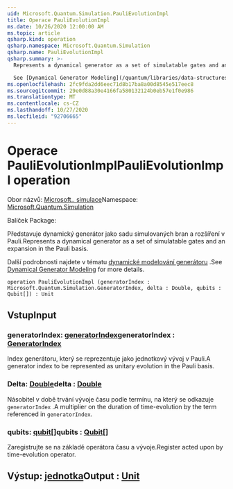 ```yaml
---
uid: Microsoft.Quantum.Simulation.PauliEvolutionImpl
title: Operace PauliEvolutionImpl
ms.date: 10/26/2020 12:00:00 AM
ms.topic: article
qsharp.kind: operation
qsharp.namespace: Microsoft.Quantum.Simulation
qsharp.name: PauliEvolutionImpl
qsharp.summary: >-
  Represents a dynamical generator as a set of simulatable gates and an expansion in the Pauli basis.

  See [Dynamical Generator Modeling](/quantum/libraries/data-structures#dynamical-generator-modeling) for more details.
ms.openlocfilehash: 2fc9fda2dd6eec71d8b17ba8a00d8545e517eec8
ms.sourcegitcommit: 29e0d88a30e4166fa580132124b0eb57e1f0e986
ms.translationtype: MT
ms.contentlocale: cs-CZ
ms.lasthandoff: 10/27/2020
ms.locfileid: "92706665"
---
```

# <a name="paulievolutionimpl-operation"></a><span data-ttu-id="b62ae-102">Operace PauliEvolutionImpl</span><span class="sxs-lookup"><span data-stu-id="b62ae-102">PauliEvolutionImpl operation</span></span>

<span data-ttu-id="b62ae-103">Obor názvů: [Microsoft.. simulace](xref:Microsoft.Quantum.Simulation)</span><span class="sxs-lookup"><span data-stu-id="b62ae-103">Namespace: [Microsoft.Quantum.Simulation](xref:Microsoft.Quantum.Simulation)</span></span>

<span data-ttu-id="b62ae-104">Balíček [](https://nuget.org/packages/)</span><span class="sxs-lookup"><span data-stu-id="b62ae-104">Package: [](https://nuget.org/packages/)</span></span>


<span data-ttu-id="b62ae-105">Představuje dynamický generátor jako sadu simulovaných bran a rozšíření v Pauli.</span><span class="sxs-lookup"><span data-stu-id="b62ae-105">Represents a dynamical generator as a set of simulatable gates and an expansion in the Pauli basis.</span></span>

<span data-ttu-id="b62ae-106">Další podrobnosti najdete v tématu [dynamické modelování generátoru](/quantum/libraries/data-structures#dynamical-generator-modeling) .</span><span class="sxs-lookup"><span data-stu-id="b62ae-106">See [Dynamical Generator Modeling](/quantum/libraries/data-structures#dynamical-generator-modeling) for more details.</span></span>

```qsharp
operation PauliEvolutionImpl (generatorIndex : Microsoft.Quantum.Simulation.GeneratorIndex, delta : Double, qubits : Qubit[]) : Unit
```


## <a name="input"></a><span data-ttu-id="b62ae-107">Vstup</span><span class="sxs-lookup"><span data-stu-id="b62ae-107">Input</span></span>

### <a name="generatorindex--generatorindex"></a><span data-ttu-id="b62ae-108">generatorIndex: [generatorIndex](xref:Microsoft.Quantum.Simulation.GeneratorIndex)</span><span class="sxs-lookup"><span data-stu-id="b62ae-108">generatorIndex : [GeneratorIndex](xref:Microsoft.Quantum.Simulation.GeneratorIndex)</span></span>

<span data-ttu-id="b62ae-109">Index generátoru, který se reprezentuje jako jednotkový vývoj v Pauli.</span><span class="sxs-lookup"><span data-stu-id="b62ae-109">A generator index to be represented as unitary evolution in the Pauli basis.</span></span>


### <a name="delta--double"></a><span data-ttu-id="b62ae-110">Delta: [Double](xref:microsoft.quantum.lang-ref.double)</span><span class="sxs-lookup"><span data-stu-id="b62ae-110">delta : [Double](xref:microsoft.quantum.lang-ref.double)</span></span>

<span data-ttu-id="b62ae-111">Násobitel v době trvání vývoje času podle termínu, na který se odkazuje `generatorIndex` .</span><span class="sxs-lookup"><span data-stu-id="b62ae-111">A multiplier on the duration of time-evolution by the term referenced in `generatorIndex`.</span></span>


### <a name="qubits--qubit"></a><span data-ttu-id="b62ae-112">qubits: [qubit](xref:microsoft.quantum.lang-ref.qubit)[]</span><span class="sxs-lookup"><span data-stu-id="b62ae-112">qubits : [Qubit](xref:microsoft.quantum.lang-ref.qubit)[]</span></span>

<span data-ttu-id="b62ae-113">Zaregistrujte se na základě operátora času a vývoje.</span><span class="sxs-lookup"><span data-stu-id="b62ae-113">Register acted upon by time-evolution operator.</span></span>



## <a name="output--unit"></a><span data-ttu-id="b62ae-114">Výstup: [jednotka](xref:microsoft.quantum.lang-ref.unit)</span><span class="sxs-lookup"><span data-stu-id="b62ae-114">Output : [Unit](xref:microsoft.quantum.lang-ref.unit)</span></span>

